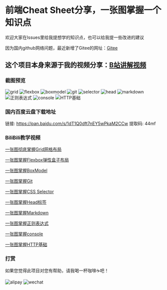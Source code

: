# 前端Cheat Sheet分享，一张图掌握一个知识点

欢迎大家在Issues里给我提想学的知识点，也可以给我提一些改进的建议

因为国内github网络问题，最近新增了Gitee的网址：[Gitee](https://gitee.com/zhengyaing/cheatsheet)

## 这个项目本身来源于我的视频分享：[B站讲解视频](https://space.bilibili.com/503792864)

### 截图预览

![grid](image/grid.png)
![flexbox](image/flexbox.png)
![boxmodel](image/boxmodel.png)
![git](image/git.png)
![selector](image/cssselector.png)
![head](image/head.png)
![markdown](image/markdown.png)
![正则表达式](image/regex.png)
![console](image/console.png)
![HTTP基础](image/http.png)

### 国内百度云盘下载地址

链接: https://pan.baidu.com/s/1dT1Q0dft7nEY5wPkaM2CCw 提取码: 44mf

### BiliBili教学视频

[一张图彻底掌握Grid网格布局](https://www.bilibili.com/video/BV1jA411h7sy/)

[一张图掌握Flexbox弹性盒子布局](https://www.bilibili.com/video/BV1K64y1u7eb/)

[一张图掌握BoxModel](https://www.bilibili.com/video/BV1ni4y1t7jK/)

[一张图掌握Git](https://www.bilibili.com/video/BV1AZ4y1x7Do/)

[一张图掌握CSS Selector](https://www.bilibili.com/video/BV1kk4y1R78f)

[一张图掌握Head标签](https://www.bilibili.com/video/BV1ui4y1b7UW/)

[一张图掌握Markdown](https://www.bilibili.com/video/BV1sz411z7qd/)

[一张图掌握正则表达式](https://www.bilibili.com/video/BV1jT4y137qt/)

[一张图掌握console](https://www.bilibili.com/video/BV1oz4y1R7yu/)

[一张图掌握HTTP基础](https://www.bilibili.com/video/BV1Ua4y1e7rC/)

### 打赏

如果您觉得此项目对您有帮助，请我喝一杯咖啡☕️吧！

![alipay](image/alipay.jpeg)
![wechat](image/wechatpay.png)
